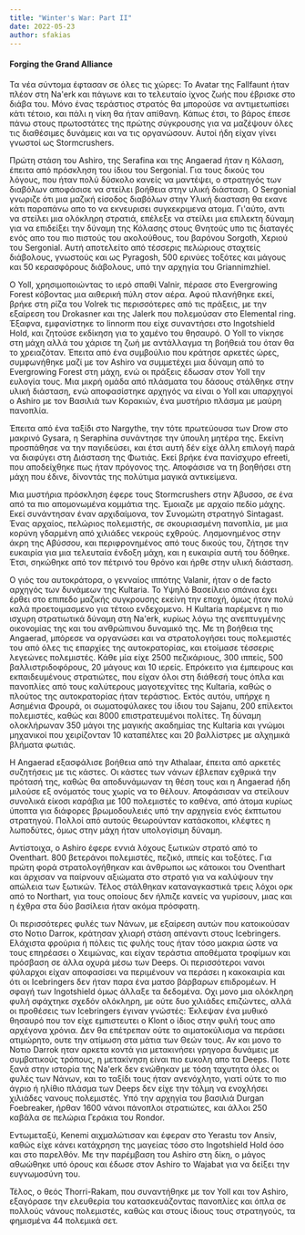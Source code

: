 ```yaml
---
title: "Winter's War: Part II"
date: 2022-05-23
author: sfakias
---
```


####  Forging the Grand Alliance

Τα νέα σύντομα έφτασαν σε όλες τις χώρες: Το Avatar της Fallfaunt ήταν πλέον στη Na'erk και πάγωνε και το τελευταίο ίχνος ζωής που έβρισκε στο διάβα του. Μόνο ένας τεράστιος στρατός θα μπορούσε να αντιμετωπίσει κάτι τέτοιο, και πάλι η νίκη θα ήταν απίθανη. Κάπως έτσι, το βάρος έπεσε πάνω στους πρωτοστάτες της πρώτης σύγκρουσης για να μαζέψουν όλες τις διαθέσιμες δυνάμεις και να τις οργανώσουν. Αυτοί ήδη είχαν γίνει γνωστοί ως Stormcrushers.  

Πρώτη στάση του Ashiro, της Serafina και της Angaerad ήταν η Κόλαση, έπειτα από πρόσκληση του ίδιου του Sergonial. Για τους δικούς του λόγους, που ήταν πολύ δύσκολο κανείς να μαντέψει, ο στρατηγός των διαβόλων αποφάσισε να στείλει βοήθεια στην υλική διάσταση. Ο Sergonial γνωριζε ότι μια μαζική είσοδος διαβόλων στην Υλική διασταση θα εκανε κάτι παραπάνω απο το να εκνευρισει συγκεκριμενα ατομα. Γι'αύτο, αντι να στείλει μια ολόκληρη στρατιά, επέλεξε να στείλει μια επιλεκτη δύναμη για να επιδείξει την δύναμη της Κόλασης στους Θνητούς υπο τις διαταγές ενός απο του πιο πιστούς του ακολούθους, του βαρόνου Sorgoth, Χεριού του Sergonial. Αυτή αποτελείτο από τέσσερις πελώριους σταχτείς διάβολους, γνωστούς και ως Pyragosh, 500 ερινύες τοξότες και μάγους και 50 κερασφόρους διάβολους, υπό την αρχηγία του Griannimzhiel.

Ο Yoll, χρησιμοποιώντας το ιερό σπαθί Valnir, πέρασε στο Evergrowing Forest κόβοντας μια αιθερική πύλη στον αέρα. Αφού πλανήθηκε εκεί, βρήκε στη ρίζα του Volrek τις περισσότερες από τις πράξεις, με την εξαίρεση του Drokasner και της Jalerk που πολεμούσαν στο Elemental ring. Έξαφνα, εμφανίστηκε το linnorm που είχε συναντήσει στο Ingotshield Hold, και ζητούσε εκδίκηση για το χαμένο του θησαυρό. Ο Yoll το νίκησε στη μάχη αλλά του χάρισε τη ζωή με αντάλλαγμα τη βοήθειά του όταν θα το χρειαζόταν. Έπειτα από ένα συμβούλιο που κράτησε αρκετές ώρες, συμφωνήθηκε μαζί με τον Ashiro να συμμετέχει μια δύναμη από το Evergrowing Forest στη μάχη, ενώ οι πράξεις έδωσαν στον Yoll την ευλογία τους. Μια μικρή ομάδα από πλάσματα του δάσους στάλθηκε στην υλική διάσταση, ενώ αποφασίστηκε αρχηγός να είναι ο Yoll και υπαρχηγοί ο Ashiro με τον Βασιλιά των Κορακιών, ένα μυστήριο πλάσμα με μαύρη πανοπλία.  

Έπειτα από ένα ταξίδι στο Nargythe, την τότε πρωτεύουσα των Drow στο μακρινό Gysara, η Seraphina συνάντησε την ύπουλη μητέρα της. Εκείνη προσπάθησε να την παγιδεύσει, και έτσι αυτή δέν είχε άλλη επιλογή παρά να διαφύγει στη Διάσταση της Φωτιάς. Εκεί βρήκε ένα πανίσχυρο efreeti, που αποδείχθηκε πως ήταν πρόγονος της. Αποφάσισε να τη βοηθήσει στη μάχη που έδινε, δίνοντάς της πολύτιμα μαγικά αντικείμενα.  

Μια μυστήρια πρόσκληση έφερε τους Stormcrushers στην Άβυσσο, σε ένα από τα πιο απομονωμένα κομμάτια της. Έμοιαζε με αρχαίο πεδίο μάχης. Εκεί συνάντησαν έναν αρχιδαίμονα, τον Συνομώτη στρατηγό Sintagast. Ένας αρχαίος, πελώριος πολεμιστής, σε σκουριασμένη πανοπλία, με μια κορύνη γδαρμένη από χιλιάδες νεκρούς εχθρούς. Λησμονημένος στην άκρη της Αβύσσου, και περιφρονημένος από τους δικούς του, ζήτησε την ευκαιρία για μια τελευταία ένδοξη μάχη, και η ευκαιρία αυτή του δόθηκε. Έτσι, σηκώθηκε από τον πέτρινό του θρόνο και ήρθε στην υλική διάσταση.  

Ο γιός του αυτοκράτορα, ο γενναίος ιππότης Valanir, ήταν ο de facto αρχηγός των δυνάμεων της Kultaria. Το Υψηλό Βασείλειο σπάνια έχει έρθει στο επιπεδο μαζικής συγκρουσης εκείνη την εποχή, όμως ήταν πολύ καλά προετοιμασμενο για τέτοιο ενδεχομενο. Η Kultaria παρέμενε η πιο ισχυρη στρατιωτικά δύναμη στη Na'erk, κυρίως λόγω της ανεπτυγμένης οικονομίας της και του ανθρώπινου δυναμικό της. Με τη βοήθεια της Angaerad, μπόρεσε να οργανώσει και να στρατολογήσει τους πολεμιστές του από όλες τις επαρχίες της αυτοκρατορίας, και ετοίμασε τέσσερις λεγεώνες πολεμιστές. Κάθε μία είχε 2500 πεζικάριους, 300 ιππείς, 500 βαλλιστριδοφόρους, 20 μάγους και 10 ιερείς. Επρόκειτο για έμπειρους και εκπαιδευμένους στρατιώτες, που είχαν όλοι στη διάθεσή τους όπλα και πανοπλίες από τους καλύτερους μαγοτεχνίτες της Kultaria, καθώς ο πλούτος της αυτοκρατορίας ήταν τεράστιος. Εκτός αυτόυ, υπήρχε η Ασημένια Φρουρά, οι σωματοφύλακες του ίδιου του Sajanu, 200 επίλεκτοι πολεμιστές, καθώς και 8000 επιστρατευμένοι πολίτες. Τη δύναμη ολοκλήρωναν 350 μάγοι της μαγικής ακαδημίας της Kultaria και γνώμοι μηχανικοί που χειρίζονταν 10 καταπέλτες και 20 βαλλίστρες με αλχημικά βλήματα φωτιάς.

H Angaerad εξασφάλισε βοήθεια από την Athalaar, έπειτα από αρκετές συζητήσεις με τις κάστες. Οι κάστες των νάνων έβλεπαν εχθρικά την πρότασή της, καθώς θα αποδυνάμωναν τη θέση τους και η Angaerad ήδη μιλούσε εξ ονόματός τους χωρίς να το θέλουν. Αποφάσισαν να στείλουν συνολικά είκοσι καράβια με 100 πολεμιστές το καθένα, από άτομα κυρίως ύποπτα για διάφορες βρωμοδουλειές υπό την αρχηγεία ενός έκπτωτου στρατηγού. Πολλοί από αυτούς θεωρούνταν κατάσκοποι, κλέφτες η λωποδύτες, όμως στην μάχη ήταν υπολογίσιμη δύναμη.  

Αντίστοιχα, ο Ashiro έφερε εννιά λόχους ξωτικών στρατό από το Oventhart. 800 βετεράνοι πολεμιστές, πεζικό, ιππείς και τοξότες. Για πρώτη φορά στρατολογήθηκαν και άνθρωποι ως κάτοικοι του Oventhart και άρχισαν να παίρνουν αξιώματα στο στρατό για να καλύψουν την απώλεια των ξωτικών. Τέλος στάλθηκαν καταναγκαστικά τρεις λόχοι ορκ από το Northart, για τους οποίους δεν ήλπιζε κανείς να γυρίσουν, μιας και η έχθρα στα δύο βασίλεια ήταν ακόμα πρόσφατη.  

Οι περισσότερες φυλές των Νάνων, με εξαίρεση αυτών που κατοικούσαν στο Νοτιο Darroκ, κράτησαν χλιαρή στάση απέναντι στους Ιcebringers. Ελάχιστα φρούρια ή πόλεις τις φυλής τους ήταν τόσο μακρια ώστε να τους επηρέασει ο Χειμώνας, και είχαν τεράστια αποθέματα τροφίμων και πρόσβαση σε άλλα οχυρά μέσω των Deeps. Οι περισσότεροι νανοι φύλαρχοι είχαν αποφασίσει να περιμένουν να περάσει η κακοκαιρία και ότι οι Icebringers δεν ήταν παρα ένα ματσο βάρβαρων επιδρομέων. Η σφαγή των Ingotshield όμως άλλαξε τα δεδομένα. Οχι μονο μια ολόκληρη φυλή σφάχτηκε σχεδόν ολόκληρη, με ούτε δυο χιλιάδες επιζώντες, αλλά οι προθέσεις των Icebringers έγιναν γνώστές: Έκλεψαν ένα μυθικό θησαυρό που τον είχε εμπιστευτει ο Klont ο ίδιος στην φυλή τους απο αρχέγονα χρόνια. Δεν θα επέτρεπαν ούτε το αιματοκύλισμα να περάσει ατιμώρητο, ουτε την ατίμωση στα μάτια των Θεών τους.  Αν και μονο το Νοτιο Darrok ηταν αρκετα κοντά για μετακινήσει γρηγορα δυνάμεις με συμβατικούς τρόπους, η μετακίνηση είναι πιο ευκολη απο τα Deeps. Ποτε ξανά στην ιστορία της Na'erk δεν ενώθηκαν με τόση ταχυτητα όλες οι φυλές των Νάνων, και το ταξίδι τους ήταν ανενόχλητο, γιατί ούτε το πιο άγριο ή ηλίθιο πλάσμα των Deeps δεν είχε την τόλμη να ενοχλήσει χιλιάδες νανους πολεμιστές. Υπό την αρχηγία του βασιλιά Durgan Foebreaker, ήρθαν 1600 νάνοι πάνοπλοι στρατιώτες, και άλλοι 250 καβάλα σε πελώρια Γεράκια του Rondor.

Εντωμεταξύ, Kenemi αιχμαλώτισαν και έφεραν στο Yerastu τον Ansiv, καθώς είχε κάνει κατάχρηση της μαγείας τόσο στο Ingotshield Hold όσο και στο παρελθόν. Με την παρέμβαση του Ashiro στη δίκη, ο μάγος αθωώθηκε υπό όρους και έδωσε στον Ashiro το Wajabat για να δείξει την ευγνωμοσύνη του.

Τέλος, ο θεός Thorri-Rakam, που συναντήθηκε με τον Yoll και τον Ashiro, εξαγόρασε την ελευθερία του κατασκευάζοντας πανοπλίες και όπλα σε πολλούς νάνους πολεμιστές, καθώς και στους ίδιους τους στρατηγούς, τα φημισμένα 44 πολεμικά σετ.  



####  

